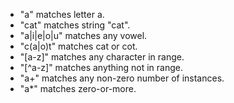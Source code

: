 * "a" matches letter a.
* "cat" matches string "cat".
* "a|i|e|o|u" matches any vowel.
* "c(a|o)t" matches cat or cot.
* "[a-z]" matches any character in range.
* "[^a-z]" matches anything not in range.
* "a+" matches any non-zero number of instances.
* "a*" matches zero-or-more.
